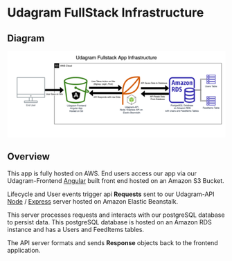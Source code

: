 # Udagram FullStack Infrastructure

## Diagram
![Udagram Infrastructure Diagram](./Architecture.png?raw=true "Udagram Infrastructure Diagram")

## Overview

This app is fully hosted on AWS. End users access our app via our Udagram-Frontend [Angular](https://angular.io/) built front end hosted on an Amazon S3 Bucket.

Lifecycle and User events trigger api **Requests** sent to our Udagram-API [Node](https://nodejs.org) / [Express](https://expressjs.com/) server hosted on Amazon Elastic Beanstalk. 

This server processes requests and interacts with our postgreSQL database to persist data. This postgreSQL database is hosted on an Amazon RDS instance and has a Users and FeedItems tables.

The API server formats and sends **Response** objects back to the frontend application.
